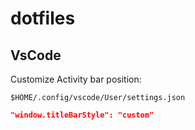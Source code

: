 # dotfiles

## VsCode

Customize Activity bar position:

`$HOME/.config/vscode/User/settings.json`

```json
"window.titleBarStyle": "custom"
```
